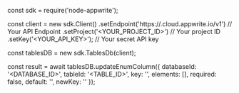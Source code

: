 const sdk = require('node-appwrite');

const client = new sdk.Client()
    .setEndpoint('https://<REGION>.cloud.appwrite.io/v1') // Your API Endpoint
    .setProject('<YOUR_PROJECT_ID>') // Your project ID
    .setKey('<YOUR_API_KEY>'); // Your secret API key

const tablesDB = new sdk.TablesDb(client);

const result = await tablesDB.updateEnumColumn({
    databaseId: '<DATABASE_ID>',
    tableId: '<TABLE_ID>',
    key: '',
    elements: [],
    required: false,
    default: '<DEFAULT>',
    newKey: ''
});
